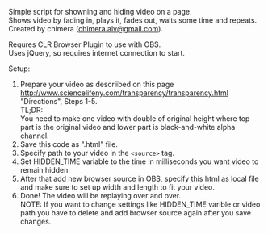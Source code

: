 Simple script for showning and hiding video on a page.  
Shows video by fading in, plays it, fades out, waits some time and repeats.  
Created by chimera (chimera.alv@gmail.com).  

Requres CLR Browser Plugin to use with OBS.  
Uses jQuery, so requires internet connection to start.  

Setup:  
1. Prepare your video as descriibed on this page http://www.sciencelifeny.com/transparency/transparency.html  
	"Directions", Steps 1-5.  
	TL;DR:  
	You need to make one video with double of original height where top part is the original video and lower part is black-and-white alpha channel.  
2. Save this code as ".html" file.  
3. Specify path to your video in the `<source>` tag.  
4. Set HIDDEN_TIME variable to the time in milliseconds you want video to remain hidden.  
5. After that add new browser source in OBS, specify this html as local file  
	and make sure to set up width and length to fit your video.  
6. Done! The video will be replaying over and over.  
NOTE: If you want to change settings like HIDDEN_TIME varible or video path you have to delete and add browser source again after you save changes.
